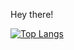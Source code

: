 Hey there!

[![Top Langs](https://github-readme-stats-ntgnwmbsw-acoatoitgs.vercel.app/api/top-langs/?username=acoatoitgs&langs_count=5&theme=tokyonight)](https://github.com/anuraghazra/github-readme-stats)
